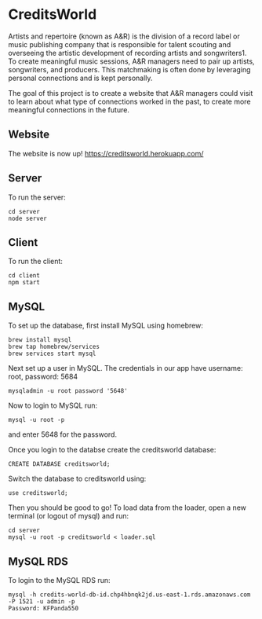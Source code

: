 # CreditsWorld

Artists and repertoire (known as A&R) is the division of a record label or music publishing company that is responsible for talent scouting and overseeing the artistic development of recording artists and songwriters1. To create meaningful music sessions, A&R managers need to pair up artists, songwriters, and producers. This matchmaking is often done by leveraging personal connections and is kept personally. 

The goal of this project is to create a website that A&R managers could visit to learn about what type of connections worked in the past, to create more meaningful connections in the future.

## Website
The website is now up! https://creditsworld.herokuapp.com/

## Server
To run the server:
```
cd server
node server
```

## Client
To run the client:
```
cd client
npm start 
```

## MySQL
To set up the database, first install MySQL using homebrew:
```
brew install mysql
brew tap homebrew/services
brew services start mysql
```
Next set up a user in MySQL. The credentials in our app have username: root, password: 5684
```
mysqladmin -u root password '5648'
```
Now to login to MySQL run:
```
mysql -u root -p 
```
and enter 5648 for the password.

Once you login to the databse create the creditsworld database:
```
CREATE DATABASE creditsworld;
```
Switch the database to creditsworld using:
```
use creditsworld;
```
Then you should be good to go!
To load data from the loader, open a new terminal (or logout of mysql) and run:
```
cd server
mysql -u root -p creditsworld < loader.sql
```
## MySQL RDS
To login to the MySQL RDS run:
```
mysql -h credits-world-db-id.chp4hbnqk2jd.us-east-1.rds.amazonaws.com -P 1521 -u admin -p
Password: KFPanda550
```


